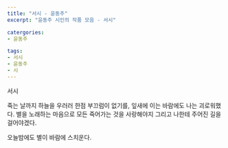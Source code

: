```yaml
---
title: "서시 - 윤동주"
excerpt: "윤동주 시인의 작품 모음 - 서시"

catergories:
- 윤동주

tags:
- 서시
- 윤동주
- 시
---
```


서시

죽는 날까지 하늘을 우러러
한점 부끄럼이 없기를,
잎새에 이는 바람에도 나는 괴로워했다.
별을 노래하는 마음으로 모든 죽어가는 것을 사랑해야지
그리고 나한테 주어진 길을 걸어야겠다.

오늘밤에도 별이 바람에 스치운다.

